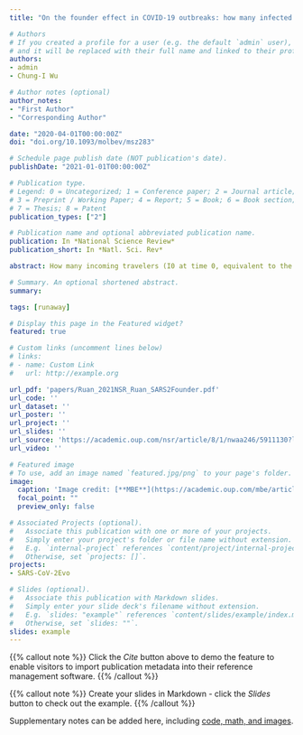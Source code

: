 ```yaml
---
title: "On the founder effect in COVID-19 outbreaks: how many infected travelers may have started them all?"

# Authors
# If you created a profile for a user (e.g. the default `admin` user), write the username (folder name) here 
# and it will be replaced with their full name and linked to their profile.
authors:
- admin
- Chung-I Wu

# Author notes (optional)
author_notes:
- "First Author"
- "Corresponding Author"

date: "2020-04-01T00:00:00Z"
doi: "doi.org/10.1093/molbev/msz283"

# Schedule page publish date (NOT publication's date).
publishDate: "2021-01-01T00:00:00Z"

# Publication type.
# Legend: 0 = Uncategorized; 1 = Conference paper; 2 = Journal article;
# 3 = Preprint / Working Paper; 4 = Report; 5 = Book; 6 = Book section;
# 7 = Thesis; 8 = Patent
publication_types: ["2"]

# Publication name and optional abbreviated publication name.
publication: In *National Science Review*
publication_short: In *Natl. Sci. Rev*

abstract: How many incoming travelers (I0 at time 0, equivalent to the ‘founders’ in evolutionary genetics) infected with SARS-CoV-2 who visit or return to a region could have started the epidemic of that region? I0 would be informative about the initiation and progression of epidemics. To obtain I0, we analyze the genetic divergence among viral populations of different regions. By applying the ‘individual-output’ model of genetic drift to the SARS-CoV-2 diversities, we obtain I0 <10, which could have been achieved by one infected traveler in a long-distance flight.The conclusion is robust regardless of the source population, the continuation of inputs (It for t>0) or the fitness of the variants.With such a tiny trickle of human movement igniting many outbreaks, the crucial stage of repressing an epidemic in any region should, therefore, be the very first sign of local contagion when positive cases first become identifiable.The implications of the highly ‘portable’ epidemics, including their early evolution prior to any outbreak, are explored in the companion study (Ruan et al., personal communication).

# Summary. An optional shortened abstract.
summary:

tags: [runaway]

# Display this page in the Featured widget?
featured: true

# Custom links (uncomment lines below)
# links:
# - name: Custom Link
#   url: http://example.org

url_pdf: 'papers/Ruan_2021NSR_Ruan_SARS2Founder.pdf'
url_code: ''
url_dataset: ''
url_poster: ''
url_project: ''
url_slides: ''
url_source: 'https://academic.oup.com/nsr/article/8/1/nwaa246/5911130?login=true'
url_video: ''

# Featured image
# To use, add an image named `featured.jpg/png` to your page's folder. 
image:
  caption: 'Image credit: [**MBE**](https://academic.oup.com/mbe/article/37/4/1007/5645182)'
  focal_point: ""
  preview_only: false

# Associated Projects (optional).
#   Associate this publication with one or more of your projects.
#   Simply enter your project's folder or file name without extension.
#   E.g. `internal-project` references `content/project/internal-project/index.md`.
#   Otherwise, set `projects: []`.
projects:
- SARS-CoV-2Evo

# Slides (optional).
#   Associate this publication with Markdown slides.
#   Simply enter your slide deck's filename without extension.
#   E.g. `slides: "example"` references `content/slides/example/index.md`.
#   Otherwise, set `slides: ""`.
slides: example
---
```


{{% callout note %}}
Click the *Cite* button above to demo the feature to enable visitors to import publication metadata into their reference management software.
{{% /callout %}}

{{% callout note %}}
Create your slides in Markdown - click the *Slides* button to check out the example.
{{% /callout %}}

Supplementary notes can be added here, including [code, math, and images](https://wowchemy.com/docs/writing-markdown-latex/).
